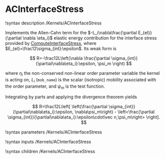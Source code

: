 # ACInterfaceStress

!syntax description /Kernels/ACInterfaceStress

Implements the Allen-Cahn term for the $-L_i\nabla\frac{\partial E_{el}}{\partial \nabla \eta_i}$
elastic energy contribution for the interface stress provided by
[ComputeInterfaceStress](tensor_mechanics/ComputeInterfaceStress.md), where
$E_{el}=\frac12\sigma_{int}:\epsilon$. Its weak form is

$$
R=-\frac12L\left(\nabla \frac{\partial \sigma_{int}}{\partial\nabla\eta_i}:\epsilon, \psi_m \right)
$$

where $\eta_i$ the non-conserved non-linear order parameter variable the kernel is
acting on, $L_i$ (`mob_name`) is the scalar (isotropic) mobility associated with
the order parameter, and $\psi_m$ is the test function.

Integrating by parts and applying the divergence theorem yields

$$
R=\frac12L\left[
\left(\frac{\partial \sigma_{int}}{\partial\nabla\eta_i}:\epsilon, \nabla\psi_m\right) - \left<\frac{\partial \sigma_{int}}{\partial\nabla\eta_i}:\epsilon\cdot\vec n,\psi_m\right>
\right].
$$

!syntax parameters /Kernels/ACInterfaceStress

!syntax inputs /Kernels/ACInterfaceStress

!syntax children /Kernels/ACInterfaceStress
